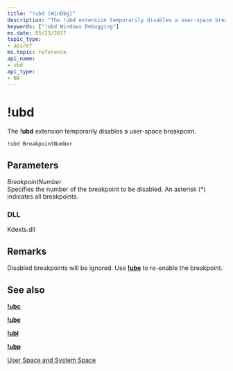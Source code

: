 ```yaml
---
title: "!ubd (WinDbg)"
description: "The !ubd extension temporarily disables a user-space breakpoint."
keywords: ["!ubd Windows Debugging"]
ms.date: 05/23/2017
topic_type:
- apiref
ms.topic: reference
api_name:
- ubd
api_type:
- NA
---
```


# !ubd

The **!ubd** extension temporarily disables a user-space breakpoint.

```dbgcmd
!ubd BreakpointNumber 
```

## Parameters

<span id="_______BreakpointNumber______"></span><span id="_______breakpointnumber______"></span><span id="_______BREAKPOINTNUMBER______"></span> *BreakpointNumber*   
Specifies the number of the breakpoint to be disabled. An asterisk (\*) indicates all breakpoints.

### DLL

Kdexts.dll

## Remarks

Disabled breakpoints will be ignored. Use [**!ube**](-ube.md) to re-enable the breakpoint.

## See also

[**!ubc**](-ubc.md)

[**!ube**](-ube.md)

[**!ubl**](-ubl.md)

[**!ubp**](-ubp.md)

[User Space and System Space](../debugger/user-space-and-system-space.md)
